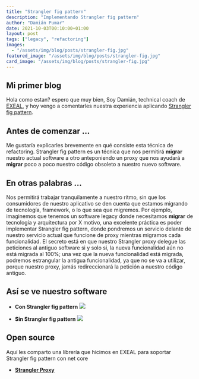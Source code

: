 ```yaml
---
title: "Strangler fig pattern"
description: "Implementando Strangler fig pattern"
author: "Damián Pumar"
date: 2021-10-03T00:10:00+01:00
layout: post
tags: ["legacy", "refactoring"]
images:
  - "/assets/img/blog/posts/strangler-fig.jpg"
featured_image: "/assets/img/blog/posts/strangler-fig.jpg"
card_image: "/assets/img/blog/posts/strangler-fig.jpg"
---
```


## Mi primer blog

Hola como estan? espero que muy bien, Soy Damián, technical coach de [EXEAL](http://exeal.com/), y hoy vengo a comentarles nuestra experiencia aplicando [Strangler fig pattern](https://docs.microsoft.com/en-us/azure/architecture/patterns/strangler-fig).

## Antes de comenzar ...

Me gustaría explicarles brevemente en qué consiste esta técnica de refactoring. Strangler fig pattern es un técnica que nos permitirá **migrar** nuestro actual software a otro anteponiendo un proxy que nos ayudará a **migrar** poco a poco nuestro código obsoleto a nuestro nuevo software.

## En otras palabras ...

Nos permitirá trabajar tranquilamente a nuestro ritmo, sin que los consumidores de nuestro aplicativo se den cuenta que estamos migrando de tecnología, framework, o lo que sea que migremos.
Por ejemplo, imaginemos que tenemos un software legacy donde necesitamos **migrar** de tecnología y arquitectura por X motivo, una excelente práctica es poder implementar Strangler fig pattern, donde pondremos un servicio delante de nuestro servicio actual que funcione de proxy mientras migramos cada funcionalidad. El secreto está en que nuestro Strangler proxy delegue las peticiones al antiguo software si y solo si, la nueva funcionalidad aún no está migrada al 100%; una vez que la nueva funcionalidad está migrada, podremos estrangular la antigua funcionalidad, ya que no se va a utilizar, porque nuestro proxy, jamás redireccionará la petición a nuestro código antiguo.

## Así se ve nuestro software

- **Con Strangler fig pattern**
  ![](/assets/img/blog/posts/strangler-fig-proxy.jpg)

- **Sin Strangler fig pattern**
  ![](/assets/img/blog/posts/strangler-fig-no-proxy.jpg)

## Open source

Aquí les comparto una librería que hicimos en EXEAL para soportar Strangler fig pattern con net core

- **[Strangler Proxy](https://github.com/exeal-es/StranglerProxy)**
